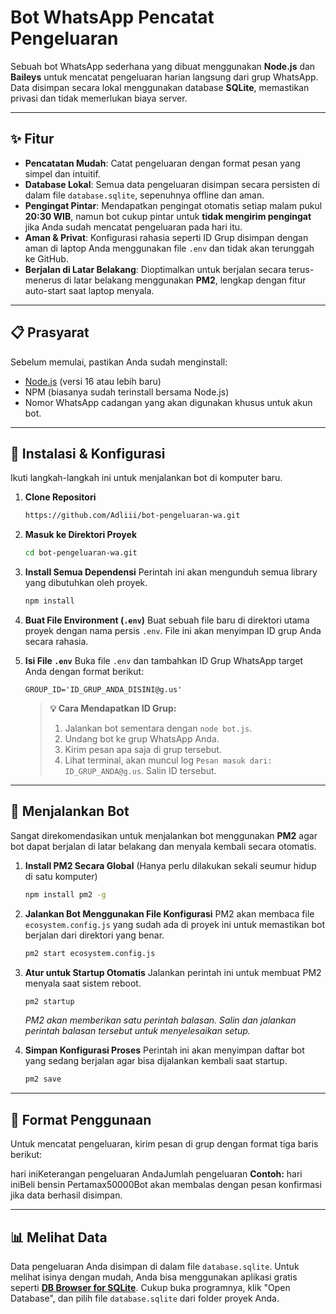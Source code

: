 # Bot WhatsApp Pencatat Pengeluaran

Sebuah bot WhatsApp sederhana yang dibuat menggunakan **Node.js** dan **Baileys** untuk mencatat pengeluaran harian langsung dari grup WhatsApp. Data disimpan secara lokal menggunakan database **SQLite**, memastikan privasi dan tidak memerlukan biaya server.

---

## ✨ Fitur

* **Pencatatan Mudah**: Catat pengeluaran dengan format pesan yang simpel dan intuitif.
* **Database Lokal**: Semua data pengeluaran disimpan secara persisten di dalam file `database.sqlite`, sepenuhnya offline dan aman.
* **Pengingat Pintar**: Mendapatkan pengingat otomatis setiap malam pukul **20:30 WIB**, namun bot cukup pintar untuk **tidak mengirim pengingat** jika Anda sudah mencatat pengeluaran pada hari itu.
* **Aman & Privat**: Konfigurasi rahasia seperti ID Grup disimpan dengan aman di laptop Anda menggunakan file `.env` dan tidak akan terunggah ke GitHub.
* **Berjalan di Latar Belakang**: Dioptimalkan untuk berjalan secara terus-menerus di latar belakang menggunakan **PM2**, lengkap dengan fitur auto-start saat laptop menyala.

---

## 📋 Prasyarat

Sebelum memulai, pastikan Anda sudah menginstall:
* [Node.js](https://nodejs.org/) (versi 16 atau lebih baru)
* NPM (biasanya sudah terinstall bersama Node.js)
* Nomor WhatsApp cadangan yang akan digunakan khusus untuk akun bot.

---

## 🚀 Instalasi & Konfigurasi

Ikuti langkah-langkah ini untuk menjalankan bot di komputer baru.

1.  **Clone Repositori**
    ```bash
    https://github.com/Adliii/bot-pengeluaran-wa.git
    ```

2.  **Masuk ke Direktori Proyek**
    ```bash
    cd bot-pengeluaran-wa.git
    ```

3.  **Install Semua Dependensi**
    Perintah ini akan mengunduh semua library yang dibutuhkan oleh proyek.
    ```bash
    npm install
    ```

4.  **Buat File Environment (`.env`)**
    Buat sebuah file baru di direktori utama proyek dengan nama persis `.env`. File ini akan menyimpan ID grup Anda secara rahasia.

5.  **Isi File `.env`**
    Buka file `.env` dan tambahkan ID Grup WhatsApp target Anda dengan format berikut:
    ```
    GROUP_ID='ID_GRUP_ANDA_DISINI@g.us'
    ```

    > **💡 Cara Mendapatkan ID Grup:**
    > 1.  Jalankan bot sementara dengan `node bot.js`.
    > 2.  Undang bot ke grup WhatsApp Anda.
    > 3.  Kirim pesan apa saja di grup tersebut.
    > 4.  Lihat terminal, akan muncul log `Pesan masuk dari: ID_GRUP_ANDA@g.us`. Salin ID tersebut.

---

## 🏃 Menjalankan Bot

Sangat direkomendasikan untuk menjalankan bot menggunakan **PM2** agar bot dapat berjalan di latar belakang dan menyala kembali secara otomatis.

1.  **Install PM2 Secara Global**
    (Hanya perlu dilakukan sekali seumur hidup di satu komputer)
    ```bash
    npm install pm2 -g
    ```

2.  **Jalankan Bot Menggunakan File Konfigurasi**
    PM2 akan membaca file `ecosystem.config.js` yang sudah ada di proyek ini untuk memastikan bot berjalan dari direktori yang benar.
    ```bash
    pm2 start ecosystem.config.js
    ```

3.  **Atur untuk Startup Otomatis**
    Jalankan perintah ini untuk membuat PM2 menyala saat sistem reboot.
    ```bash
    pm2 startup
    ```
    *PM2 akan memberikan satu perintah balasan. Salin dan jalankan perintah balasan tersebut untuk menyelesaikan setup.*

4.  **Simpan Konfigurasi Proses**
    Perintah ini akan menyimpan daftar bot yang sedang berjalan agar bisa dijalankan kembali saat startup.
    ```bash
    pm2 save
    ```

---

## 💬 Format Penggunaan

Untuk mencatat pengeluaran, kirim pesan di grup dengan format tiga baris berikut:

hari iniKeterangan pengeluaran AndaJumlah pengeluaran
**Contoh:**
hari iniBeli bensin Pertamax50000Bot akan membalas dengan pesan konfirmasi jika data berhasil disimpan.

---

## 📊 Melihat Data

Data pengeluaran Anda disimpan di dalam file `database.sqlite`. Untuk melihat isinya dengan mudah, Anda bisa menggunakan aplikasi gratis seperti **[DB Browser for SQLite](https://sqlitebrowser.org/dl/)**. Cukup buka programnya, klik "Open Database", dan pilih file `database.sqlite` dari folder proyek Anda.

